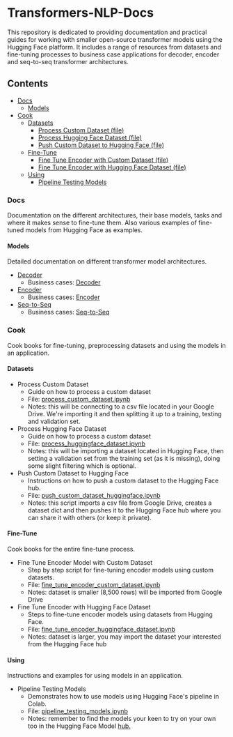 # Transformers-NLP-Docs

This repository is dedicated to providing documentation and practical guides for working with smaller open-source transformer models using the Hugging Face platform. It includes a range of resources from datasets and fine-tuning processes to business case applications for decoder, encoder and seq-to-seq transformer architectures.

## Contents

- [Docs](#docs)
  - [Models](#models)
- [Cook](#cook)
  - [Datasets](#datasets)
    - [Process Custom Dataset (file)](./cook/datasets/process_custom_dataset.ipynb)
    - [Process Hugging Face Dataset (file)](./cook/datasets/process_huggingface_dataset.ipynb)
    - [Push Custom Dataset to Hugging Face (file)](./cook/datasets/push_custom_dataset_huggingface.ipynb)
  - [Fine-Tune](#fine-tune)
    - [Fine Tune Encoder with Custom Dataset (file)](./cook/fine-tune/fine_tune_encoder_custom_dataset.ipynb)
    - [Fine Tune Encoder with Hugging Face Dataset (file)](./cook/fine-tune/fine_tune_encoder_huggingface_dataset.ipynb)
  - [Using](#using)
    - [Pipeline Testing Models](./pipeline_testing_models.ipynb)

### Docs
Documentation on the different architectures, their base models, tasks and where it makes sense to fine-tune them. Also various examples of fine-tuned models from Hugging Face as examples.

#### Models
Detailed documentation on different transformer model architectures.
- [Decoder](./docs/models/decoder.md)
  - Business cases: [Decoder](./docs/business-cases/decoder.md)
- [Encoder](./docs/models/encoder.md)
  - Business cases: [Encoder](./docs/business-cases/encoder.md)
- [Seq-to-Seq](./docs/models/seq-to-seq.md)
  - Business cases: [Seq-to-Seq](./docs/business-cases/seq-to-seq.md)

### Cook
Cook books for fine-tuning, preprocessing datasets and using the models in an application.

#### Datasets
- Process Custom Dataset
  - Guide on how to process a custom dataset
  - File: [process_custom_dataset.ipynb](./cook/datasets/process_custom_dataset.ipynb)
  - Notes: this will be connecting to a csv file located in your Google Drive. We're importing it and then splitting it up to a training, testing and validation set.
- Process Hugging Face Dataset
  - Guide on how to process a custom dataset
  - File: [process_huggingface_dataset.ipynb](./cook/datasets/process_huggingface_dataset.ipynb)
  - Notes: this will be importing a dataset located in Hugging Face, then setting a validation set from the training set (as it is missing), doing some slight filtering which is optional.
- Push Custom Dataset to Hugging Face
  - Instructions on how to push a custom dataset to the Hugging Face hub.
  - File: [push_custom_dataset_huggingface.ipynb](./cook/datasets/push_custom_dataset_huggingface.ipynb)
  - Notes: this script imports a csv file from Google Drive, creates a dataset dict and then pushes it to the Hugging Face hub where you can share it with others (or keep it private).

#### Fine-Tune
Cook books for the entire fine-tune process.
- Fine Tune Encoder Model with Custom Dataset
  - Step by step script for fine-tuning encoder models using custom datasets.
  - File: [fine_tune_encoder_custom_dataset.ipynb](./cook/fine-tune/fine_tune_encoder_custom_dataset.ipynb)
  - Notes: dataset is smaller (8,500 rows) will be imported from Google Drive
- Fine Tune Encoder with Hugging Face Dataset
  - Steps to fine-tune encoder models using datasets from Hugging Face.
  - File: [fine_tune_encoder_huggingface_dataset.ipynb](./cook/fine-tune/fine_tune_encoder_huggingface_dataset.ipynb)
  - Notes: dataset is larger, you may import the dataset your interested from the Hugging Face hub

#### Using
Instructions and examples for using models in an application.

- Pipeline Testing Models
  - Demonstrates how to use models using Hugging Face's pipeline in Colab.
  - File: [pipeline_testing_models.ipynb](./pipeline_testing_models.ipynb)
  - Notes: remember to find the models your keen to try on your own too in the Hugging Face Model [hub.](https://huggingface.co/models) 

